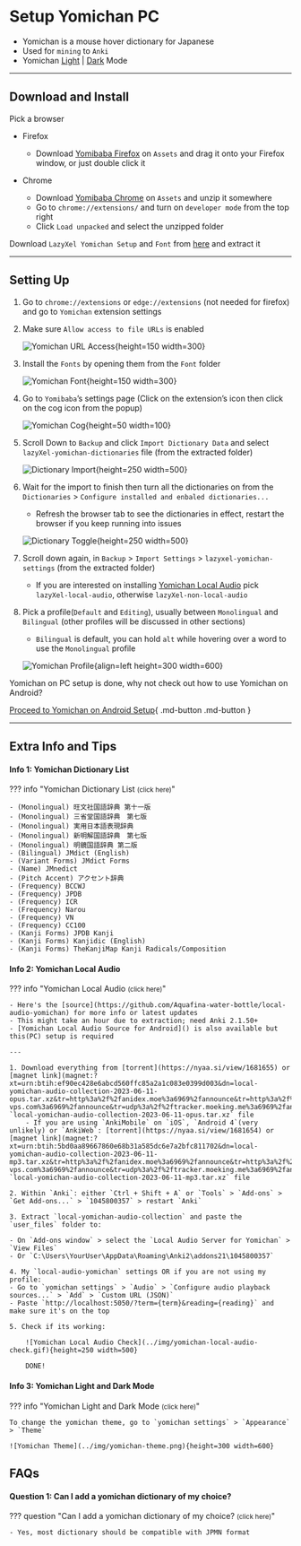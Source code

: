 # Setup Yomichan PC

- Yomichan is a mouse hover dictionary for Japanese
- Used for `mining` to `Anki`
- Yomichan [Light](../img/yomichan-light.png) | [Dark](../img/yomichan-dark.png) Mode

---

## Download and Install
Pick a browser

- Firefox

    - Download [Yomibaba Firefox](https://github.com/forsakeninfinity/yomibaba/releases) on `Assets` and drag it onto your Firefox window, or just double click it

- Chrome

    - Download [Yomibaba Chrome](https://github.com/forsakeninfinity/yomibaba/releases) on `Assets` and unzip it somewhere
    - Go to `chrome://extensions/` and turn on `developer mode` from the top right
    - Click `Load unpacked` and select the unzipped folder

Download `LazyXel Yomichan Setup` and `Font` from [here](https://drive.google.com/drive/folders/1s_PdQ9HWvpDFXkh_AGGzVgqrFBGhUsbI?usp=sharing) and extract it

---

## Setting Up

1. Go to `chrome://extensions` or `edge://extensions` (not needed for firefox) and go to `Yomichan` extension settings

2. Make sure `Allow access to file URLs` is enabled

    ![Yomichan URL Access](../img/url-access.png){height=150 width=300}

3. Install the `Fonts` by opening them from the `Font` folder

    ![Yomichan Font](../img/fonts.png){height=150 width=300}

4. Go to `Yomibaba`’s settings page (Click on the extension’s icon then click on the cog icon from the popup)

    ![Yomichan Cog](../img/yomichan-cog.png){height=50 width=100}

5. Scroll Down to `Backup` and click `Import Dictionary Data` and select `lazyXel-yomichan-dictionaries` file (from the extracted folder)

    ![Dictionary Import](../img/import-dictionary.png){height=250 width=500}

6. Wait for the import to finish then turn all the dictionaries on from the `Dictionaries` > `Configure installed and enbaled dictionaries...`
    - Refresh the browser tab to see the dictionaries in effect,
restart the browser if you keep running into issues

    ![Dictionary Toggle](../img/dictionary-toggle.png){height=250 width=500}

7. Scroll down again, in `Backup` > `Import Settings` > `lazyxel-yomichan-settings` (from the extracted folder)
    - If you are interested on installing [Yomichan Local Audio](https://xelieu.github.io/jp-lazy-guide/setupYomichanOnPC/#yomichan-local-audio) pick `lazyXel-local-audio`, otherwise `lazyXel-non-local-audio`

8. Pick a profile(`Default` and `Editing`), usually between `Monolingual` and `Bilingual` (other profiles will be discussed in other sections)
    - `Bilingual` is default, you can hold `alt` while hovering over a word to use the `Monolingual` profile

    ![Yomichan Profile](../img/yomichan-profiles.png){align=left height=300 width=600}

Yomichan on PC setup is done, why not check out how to use Yomichan on Android?

[Proceed to Yomichan on Android Setup](setupYomichanOnAndroid.md){ .md-button .md-button }

---

## Extra Info and Tips

#### Info 1: Yomichan Dictionary List

??? info "Yomichan Dictionary List <small>(click here)</small>"

    - (Monolingual) 旺文社国語辞典 第十一版
    - (Monolingual) 三省堂国語辞典　第七版
    - (Monolingual) 実用日本語表現辞典
    - (Monolingual) 新明解国語辞典　第七版
    - (Monolingual) 明鏡国語辞典 第二版
    - (Bilingual) JMdict (English)
    - (Variant Forms) JMdict Forms
    - (Name) JMnedict
    - (Pitch Accent) アクセント辞典
    - (Frequency) BCCWJ
    - (Frequency) JPDB
    - (Frequency) ICR
    - (Frequency) Narou
    - (Frequency) VN
    - (Frequency) CC100
    - (Kanji Forms) JPDB Kanji
    - (Kanji Forms) Kanjidic (English)
    - (Kanji Forms) TheKanjiMap Kanji Radicals/Composition

#### Info 2: Yomichan Local Audio

??? info "Yomichan Local Audio <small>(click here)</small>"

    - Here's the [source](https://github.com/Aquafina-water-bottle/local-audio-yomichan) for more info or latest updates
    - This might take an hour due to extraction; need Anki 2.1.50+
    - [Yomichan Local Audio Source for Android]() is also available but this(PC) setup is required

    ---

    1. Download everything from [torrent](https://nyaa.si/view/1681655) or [magnet link](magnet:?xt=urn:btih:ef90ec428e6abcd560ffc85a2a1c083e0399d003&dn=local-yomichan-audio-collection-2023-06-11-opus.tar.xz&tr=http%3a%2f%2fanidex.moe%3a6969%2fannounce&tr=http%3a%2f%2fnyaa.tracker.wf%3a7777%2fannounce&tr=udp%3a%2f%2fexodus.desync.com%3a6969%2fannounce&tr=udp%3a%2f%2ftracker.opentrackr.org%3a1337%2fannounce&tr=udp%3a%2f%2fopen.stealth.si%3a80%2fannounce&tr=udp%3a%2f%2ftracker.tiny-vps.com%3a6969%2fannounce&tr=udp%3a%2f%2ftracker.moeking.me%3a6969%2fannounce&tr=udp%3a%2f%2fopentracker.i2p.rocks%3a6969%2fannounce&tr=udp%3a%2f%2ftracker.openbittorrent.com%3a6969%2fannounce&tr=udp%3a%2f%2ftracker.torrent.eu.org%3a451%2fannounce&tr=udp%3a%2f%2fexplodie.org%3a6969%2fannounce&tr=udp%3a%2f%2ftracker.zerobytes.xyz%3a1337%2fannounce): `local-yomichan-audio-collection-2023-06-11-opus.tar.xz` file
        - If you are using `AnkiMobile` on `iOS`, `Android 4`(very unlikely) or `AnkiWeb`: [torrent](https://nyaa.si/view/1681654) or [magnet link](magnet:?xt=urn:btih:5bd0aa89667860e68b31a585dc6e7a2bfc811702&dn=local-yomichan-audio-collection-2023-06-11-mp3.tar.xz&tr=http%3a%2f%2fanidex.moe%3a6969%2fannounce&tr=http%3a%2f%2fnyaa.tracker.wf%3a7777%2fannounce&tr=udp%3a%2f%2fexodus.desync.com%3a6969%2fannounce&tr=udp%3a%2f%2ftracker.opentrackr.org%3a1337%2fannounce&tr=udp%3a%2f%2fopen.stealth.si%3a80%2fannounce&tr=udp%3a%2f%2ftracker.tiny-vps.com%3a6969%2fannounce&tr=udp%3a%2f%2ftracker.moeking.me%3a6969%2fannounce&tr=udp%3a%2f%2fopentracker.i2p.rocks%3a6969%2fannounce&tr=udp%3a%2f%2ftracker.openbittorrent.com%3a6969%2fannounce&tr=udp%3a%2f%2ftracker.torrent.eu.org%3a451%2fannounce&tr=udp%3a%2f%2fexplodie.org%3a6969%2fannounce&tr=udp%3a%2f%2ftracker.zerobytes.xyz%3a1337%2fannounce) `local-yomichan-audio-collection-2023-06-11-mp3.tar.xz` file

    2. Within `Anki`: either `Ctrl + Shift + A` or `Tools` > `Add-ons` > `Get Add-ons...` > `1045800357` > restart `Anki`

    3. Extract `local-yomichan-audio-collection` and paste the `user_files` folder to:
    
    - On `Add-ons window` > select the `Local Audio Server for Yomichan` > `View Files`
    - Or `C:\Users\YourUser\AppData\Roaming\Anki2\addons21\1045800357`

    4. My `local-audio-yomichan` settings OR if you are not using my profile:
    - Go to `yomichan settings` > `Audio` > `Configure audio playback sources...` > `Add` > `Custom URL (JSON)`
    - Paste `http://localhost:5050/?term={term}&reading={reading}` and make sure it's on the top

    5. Check if its working:
    
        ![Yomichan Local Audio Check](../img/yomichan-local-audio-check.gif){height=250 width=500}

        DONE!

#### Info 3: Yomichan Light and Dark Mode

??? info "Yomichan Light and Dark Mode <small>(click here)</small>"

    To change the yomichan theme, go to `yomichan settings` > `Appearance` > `Theme`

    ![Yomichan Theme](../img/yomichan-theme.png){height=300 width=600}

## FAQs

#### Question 1: Can I add a yomichan dictionary of my choice?

??? question "Can I add a yomichan dictionary of my choice? <small>(click here)</small>"

    - Yes, most dictionary should be compatible with JPMN format